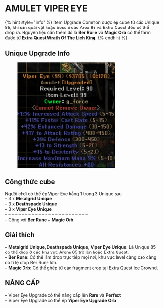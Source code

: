 # AMULET VIPER EYE

{% hint style="info" %}
Item Upgrade Common được ép cube từ các Unique 85, khi săn quái vật hoặc boss ở các Area 85 và Extra Quest đều có thể drop ra. Nguyên liệu cần thêm đó là **Ber Rune** và **Magic Orb** có thể farm được từ **Extra Quest Wrath Of The Lich King**.
{% endhint %}

Unique Upgrade Info\
 <a href="#unique-upgrade-info" id="unique-upgrade-info"></a>
-------------------------------------------------------------

<figure><img src="../../.gitbook/assets/image (11).png" alt="" width="318"><figcaption></figcaption></figure>

## **Công thức cube**

Người chơi có thể ép Viper Eye bằng 1 trong 3 Unique sau\
– 3 x **Metalgrid** **Unique**\
– 3 x **Deathspade Unique**\
– 3 x **Viper Eye Unique**\
– – – – – – – – – – – – – – – – – – – – – – – – –\
– Cộng với **Ber Rune** + **Magic Orb**





## **Giải thích**

– **Metalgrid Unique, Deathspade Unique**, **Viper Eye Unique**: Là Unique 85 có thể drop ở các khu vực Arena 85 trở lên hoặc Extra Quest.\
– **Ber Rune**: Có thể làm drop trực tiếp mọi nơi, khu vực level càng cao càng có tỉ lệ drop Ber Rune lớn.\
– **Magic Orb**: Có thể ghép từ các fragment drop tại Extra Quest Ice Crownd.



## **NÂNG CẤP**

– Viper Eye Upgrade có thể nâng cấp lên **Rare** và **Perfect**\
– Viper Eye Upgrade có thể ép **Viper Eye Upgrade Orb**
